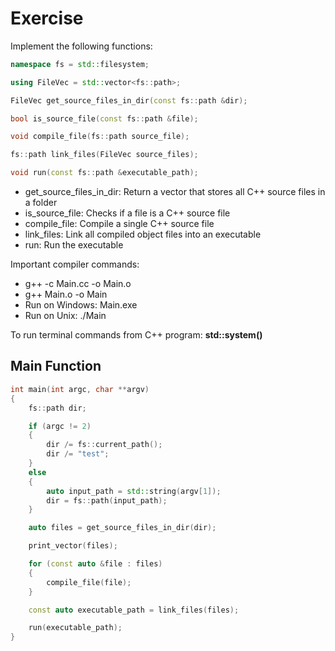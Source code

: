 # Exercise

Implement the following functions:

```cpp
namespace fs = std::filesystem;

using FileVec = std::vector<fs::path>;

FileVec get_source_files_in_dir(const fs::path &dir);

bool is_source_file(const fs::path &file);

void compile_file(fs::path source_file);

fs::path link_files(FileVec source_files);

void run(const fs::path &executable_path);
```

- get_source_files_in_dir: Return a vector that stores all C++ source files in a folder
- is_source_file: Checks if a file is a C++ source file
- compile_file: Compile a single C++ source file
- link_files: Link all compiled object files into an executable
- run: Run the executable

Important compiler commands:

- g++ -c Main.cc -o Main.o
- g++ Main.o -o Main
- Run on Windows: Main.exe
- Run on Unix: ./Main

To run terminal commands from C++ program: **std::system()**

## Main Function

```cpp
int main(int argc, char **argv)
{
    fs::path dir;

    if (argc != 2)
    {
        dir /= fs::current_path();
        dir /= "test";
    }
    else
    {
        auto input_path = std::string(argv[1]);
        dir = fs::path(input_path);
    }

    auto files = get_source_files_in_dir(dir);

    print_vector(files);

    for (const auto &file : files)
    {
        compile_file(file);
    }

    const auto executable_path = link_files(files);

    run(executable_path);
}
```
